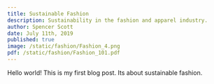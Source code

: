```yaml
---
title: Sustainable Fashion
description: Sustainability in the fashion and apparel industry.
author: Spencer Scott
date: July 11th, 2019
published: true
image: /static/fashion/Fashion_4.png
pdf: /static/fashion/Fashion_101.pdf
---
```



Hello world! This is my first blog post. Its about sustainable fashion.